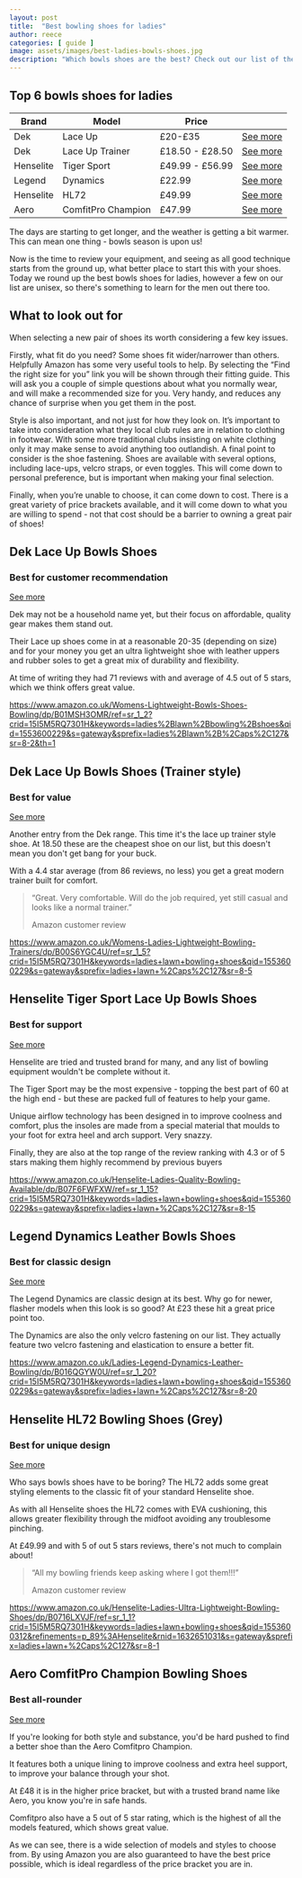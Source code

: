 ```yaml
---
layout: post
title:  "Best bowling shoes for ladies"
author: reece
categories: [ guide ]
image: assets/images/best-ladies-bowls-shoes.jpg
description: "Which bowls shoes are the best? Check out our list of the 6 best available. Which lawn bowls shoes will be rated best?"
---
```

## Top 6 bowls shoes for ladies

<div class="overview">
  
<table>
  <thead>
    <tr>
      <th>Brand</th>
      <th>Model</th>
      <th>Price</th>
      <th></th>
    </tr>
  </thead>
  <tbody>
    <tr>
      <td>Dek</td>
      <td>Lace Up</td>
      <td>£20-£35  </td>
      <td><a href="https://www.amazon.co.uk/gp/product/B06Y67P3FT/ref=as_li_tl?ie=UTF8&camp=1634&creative=6738&creativeASIN=B06Y67P3FT&linkCode=as2&tag=jackhighbowls-21&linkId=042db14bdeee0de79298b6272cab8ccd" class="btn more"  target="_blank">See more</a></td>
    </tr>
    <tr>
      <td>Dek</td>
      <td>Lace Up Trainer</td>
      <td>£18.50 - £28.50</td>
      <td><a href="https://www.amazon.co.uk/gp/product/B00S6YGAZQ/ref=as_li_tl?ie=UTF8&camp=1634&creative=6738&creativeASIN=B00S6YGAZQ&linkCode=as2&tag=jackhighbowls-21&linkId=c0009998b32d9219cf6d1a475de0b5c7" class="btn more"  target="_blank">See more</a></td>
    </tr>
    <tr>
      <td>Henselite</td>
      <td>Tiger Sport</td>
      <td>£49.99 - £56.99</td>
      <td><a href="https://www.amazon.co.uk/gp/product/B004BJXI6E/ref=as_li_tl?ie=UTF8&camp=1634&creative=6738&creativeASIN=B004BJXI6E&linkCode=as2&tag=jackhighbowls-21&linkId=bcd75de543b243dcaf0ff9edb95237c5" class="btn more"  target="_blank">See more</a></td>
    </tr>
    <tr>
      <td>Legend</td>
      <td>Dynamics</td>
      <td>£22.99</td>
      <td><a href="https://www.amazon.co.uk/gp/product/B016QGZ35I/ref=as_li_tl?ie=UTF8&camp=1634&creative=6738&creativeASIN=B016QGZ35I&linkCode=as2&tag=jackhighbowls-21&linkId=2af5ef7818c3fd754fe3b2fd924389a1" class="btn more"  target="_blank">See more</a></td>
    </tr>
    <tr>
      <td>Henselite</td>
      <td>HL72</td>
      <td>£49.99</td>
      <td><a href="https://www.amazon.co.uk/gp/product/B071DXKFY9/ref=as_li_tl?ie=UTF8&camp=1634&creative=6738&creativeASIN=B071DXKFY9&linkCode=as2&tag=jackhighbowls-21&linkId=d5fff84072ce51d237fc41af4b2a8b35" class="btn more"  target="_blank">See more</a></td>
    </tr>
    <tr>
      <td>Aero</td>
      <td>ComfitPro Champion</td>
      <td>£47.99</td>
      <td><a href="https://www.amazon.co.uk/gp/product/B074N5GNTQ/ref=as_li_tl?ie=UTF8&camp=1634&creative=6738&creativeASIN=B074N5GNTQ&linkCode=as2&tag=jackhighbowls-21&linkId=495aea45e5cbb1a7a21d279a8cfafed4" class="btn more"  target="_blank">See more</a></td>
    </tr>
  </tbody>
</table>

</div>

The days are starting to get longer, and the weather is getting a bit warmer. This can mean one thing - bowls season is upon us!

Now is the time to review your equipment, and seeing as all good technique starts from the ground up, what better place to start this  with your shoes. Today we round up the best bowls shoes for ladies, however a few on our list are unisex, so there's something to learn for the men out there too.

## What to look out for
When selecting a new pair of shoes its worth considering a few key issues.

Firstly, what fit do you need? Some shoes fit wider/narrower than others. Helpfully Amazon has some very useful tools to help. By selecting the “Find the right size for you” link you will be shown through their fitting guide. This will ask you a couple of simple questions about what you normally wear, and will make a recommended size for you. Very handy, and reduces any chance of surprise when you get them in the post.

Style is also important, and not just for how they look on. It’s important to take into consideration what they local club rules are in relation to clothing in footwear. With some more traditional clubs insisting on white clothing only it may make sense to avoid anything too outlandish. A final point to consider is the shoe fastening. Shoes are available with several options, including lace-ups, velcro straps, or even toggles. This will come down to personal preference, but is important when making your final selection.

Finally, when you’re unable to choose, it can come down to cost. There is a great variety of price brackets available, and it will come down to what you are willing to spend - not that cost should be a barrier to owning a great pair of shoes!

## Dek Lace Up Bowls Shoes
### Best for customer recommendation

<a href="https://www.amazon.co.uk/gp/product/B06Y67P3FT/ref=as_li_tl?ie=UTF8&camp=1634&creative=6738&creativeASIN=B06Y67P3FT&linkCode=as2&tag=jackhighbowls-21&linkId=042db14bdeee0de79298b6272cab8ccd" class="btn more"  target="_blank">See more</a>

Dek may not be a household name yet, but their focus on affordable, quality gear makes them stand out.

Their Lace up shoes come in at a reasonable 20-35 (depending on size) and for your money you get an ultra lightweight shoe with leather uppers and rubber soles to get a great mix of durability and flexibility.

At time of writing they had 71 reviews with and average of 4.5 out of 5 stars, which we think offers great value.

https://www.amazon.co.uk/Womens-Lightweight-Bowls-Shoes-Bowling/dp/B01MSH3OMR/ref=sr_1_2?crid=15I5M5RQ7301H&keywords=ladies%2Blawn%2Bbowling%2Bshoes&qid=1553600229&s=gateway&sprefix=ladies%2Blawn%2B%2Caps%2C127&sr=8-2&th=1

## Dek Lace Up Bowls Shoes (Trainer style)
### Best for value

<a href="https://www.amazon.co.uk/gp/product/B00S6YGAZQ/ref=as_li_tl?ie=UTF8&camp=1634&creative=6738&creativeASIN=B00S6YGAZQ&linkCode=as2&tag=jackhighbowls-21&linkId=c0009998b32d9219cf6d1a475de0b5c7" class="btn more"  target="_blank">See more</a>

Another entry from the Dek range. This time it's the lace up trainer style shoe. At 18.50 these are the cheapest shoe on our list, but this doesn't mean you don't get bang for your buck.

With a 4.4 star average (from 86 reviews, no less) you get a great modern trainer built for comfort.

> “Great. Very comfortable. Will do the job required, yet still casual and looks like a normal trainer.”
>
> Amazon customer review

https://www.amazon.co.uk/Womens-Ladies-Lightweight-Bowling-Trainers/dp/B00S6YGC4U/ref=sr_1_5?crid=15I5M5RQ7301H&keywords=ladies+lawn+bowling+shoes&qid=1553600229&s=gateway&sprefix=ladies+lawn+%2Caps%2C127&sr=8-5

## Henselite Tiger Sport Lace Up Bowls Shoes
### Best for support

<a href="https://www.amazon.co.uk/gp/product/B004BJXI6E/ref=as_li_tl?ie=UTF8&camp=1634&creative=6738&creativeASIN=B004BJXI6E&linkCode=as2&tag=jackhighbowls-21&linkId=bcd75de543b243dcaf0ff9edb95237c5" class="btn more"  target="_blank">See more</a>

Henselite are tried and trusted brand for many, and any list of bowling equipment wouldn't be complete without it.

The Tiger Sport may be the most expensive - topping the best part of 60 at the high end - but these are packed full of features to help your game.

Unique airflow technology has been designed in to improve coolness and comfort, plus the insoles are made from a special material that moulds to your foot for extra heel and arch support. Very snazzy.

Finally, they are also at the top range of the review ranking with 4.3 or of 5 stars making them highly recommend by previous buyers

https://www.amazon.co.uk/Henselite-Ladies-Quality-Bowling-Available/dp/B07F6FWFXW/ref=sr_1_15?crid=15I5M5RQ7301H&keywords=ladies+lawn+bowling+shoes&qid=1553600229&s=gateway&sprefix=ladies+lawn+%2Caps%2C127&sr=8-15

## Legend Dynamics Leather Bowls Shoes
### Best for classic design

<a href="https://www.amazon.co.uk/gp/product/B016QGZ35I/ref=as_li_tl?ie=UTF8&camp=1634&creative=6738&creativeASIN=B016QGZ35I&linkCode=as2&tag=jackhighbowls-21&linkId=2af5ef7818c3fd754fe3b2fd924389a1" class="btn more"  target="_blank">See more</a>

The Legend Dynamics are classic design at its best. Why go for newer, flasher models when this look is so good? At £23 these hit a great price point too.

The Dynamics are also the only velcro fastening on our list. They actually feature two velcro fastening and elastication to ensure a better fit.


https://www.amazon.co.uk/Ladies-Legend-Dynamics-Leather-Bowling/dp/B016QGYW0U/ref=sr_1_20?crid=15I5M5RQ7301H&keywords=ladies+lawn+bowling+shoes&qid=1553600229&s=gateway&sprefix=ladies+lawn+%2Caps%2C127&sr=8-20

## Henselite HL72 Bowling Shoes (Grey)
### Best for unique design

<a href="https://www.amazon.co.uk/gp/product/B071DXKFY9/ref=as_li_tl?ie=UTF8&camp=1634&creative=6738&creativeASIN=B071DXKFY9&linkCode=as2&tag=jackhighbowls-21&linkId=d5fff84072ce51d237fc41af4b2a8b35" class="btn more"  target="_blank">See more</a>

Who says bowls shoes have to be boring? The HL72 adds some great styling elements to the classic fit of your standard Henselite shoe.

As with all Henselite shoes the HL72 comes with EVA cushioning, this allows greater flexibility through the midfoot avoiding any troublesome pinching.

At £49.99 and with 5 of out 5 stars reviews, there's not much to complain about!


> “All my bowling friends keep asking where I got them!!!”
>
> Amazon customer review


https://www.amazon.co.uk/Henselite-Ladies-Ultra-Lightweight-Bowling-Shoes/dp/B0716LXVJF/ref=sr_1_1?crid=15I5M5RQ7301H&keywords=ladies+lawn+bowling+shoes&qid=1553600312&refinements=p_89%3AHenselite&rnid=1632651031&s=gateway&sprefix=ladies+lawn+%2Caps%2C127&sr=8-1

## Aero ComfitPro Champion Bowling Shoes
### Best all-rounder

<a href="https://www.amazon.co.uk/gp/product/B074N5GNTQ/ref=as_li_tl?ie=UTF8&camp=1634&creative=6738&creativeASIN=B074N5GNTQ&linkCode=as2&tag=jackhighbowls-21&linkId=495aea45e5cbb1a7a21d279a8cfafed4" class="btn more"  target="_blank">See more</a>

If you're looking for both style and substance, you'd be hard pushed to find a better shoe than the Aero Comfitpro Champion.

It features both a unique lining to improve coolness and extra heel support, to improve your balance through your shot.

At £48 it is in the higher price bracket, but with a trusted brand name like Aero, you know you're in safe hands.

Comfitpro also have a 5 out of 5 star rating, which is the highest of all the models featured, which shows great value.


As we can see, there is a wide selection of models and styles to choose from. By using Amazon you are also guaranteed to have the best price possible, which is ideal regardless of the price bracket you are in.
